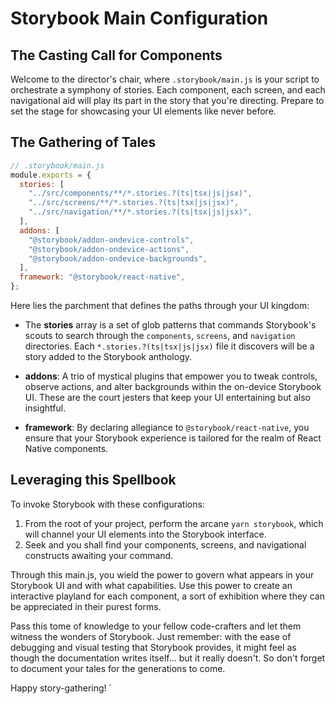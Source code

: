 
# Storybook Main Configuration

## The Casting Call for Components

Welcome to the director's chair, where `.storybook/main.js` is your script to orchestrate a symphony of stories. Each component, each screen, and each navigational aid will play its part in the story that you're directing. Prepare to set the stage for showcasing your UI elements like never before.

## The Gathering of Tales

```javascript
// .storybook/main.js
module.exports = {
  stories: [
    "../src/components/**/*.stories.?(ts|tsx|js|jsx)",
    "../src/screens/**/*.stories.?(ts|tsx|js|jsx)",
    "../src/navigation/**/*.stories.?(ts|tsx|js|jsx)",
  ],
  addons: [
    "@storybook/addon-ondevice-controls",
    "@storybook/addon-ondevice-actions",
    "@storybook/addon-ondevice-backgrounds",
  ],
  framework: "@storybook/react-native",
};
```

Here lies the parchment that defines the paths through your UI kingdom:

- The **stories** array is a set of glob patterns that commands Storybook's scouts to search through the `components`, `screens`, and `navigation` directories. Each `*.stories.?(ts|tsx|js|jsx)` file it discovers will be a story added to the Storybook anthology.

- **addons**: A trio of mystical plugins that empower you to tweak controls, observe actions, and alter backgrounds within the on-device Storybook UI. These are the court jesters that keep your UI entertaining but also insightful.

- **framework**: By declaring allegiance to `@storybook/react-native`, you ensure that your Storybook experience is tailored for the realm of React Native components.

## Leveraging this Spellbook

To invoke Storybook with these configurations:

1. From the root of your project, perform the arcane `yarn storybook`, which will channel your UI elements into the Storybook interface.
2. Seek and you shall find your components, screens, and navigational constructs awaiting your command.

Through this main.js, you wield the power to govern what appears in your Storybook UI and with what capabilities. Use this power to create an interactive playland for each component, a sort of exhibition where they can be appreciated in their purest forms.

Pass this tome of knowledge to your fellow code-crafters and let them witness the wonders of Storybook. Just remember: with the ease of debugging and visual testing that Storybook provides, it might feel as though the documentation writes itself… but it really doesn't. So don't forget to document your tales for the generations to come.

Happy story-gathering!
`